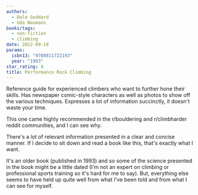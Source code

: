 ```yaml
---
authors:
  - Dale Goddard
  - Udo Neumann
books/tags:
  - non-fiction
  - climbing
date: 2022-09-18
params:
  isbn13: "9780811722193"
  year: "1993"
star_rating: 4
title: Performance Rock Climbing
---
```


Reference guide for experienced climbers who want to further hone their skills.
Has newspaper comic-style characters as well as photos to show off the various
techniques. Expresses a lot of information succinctly, it doesn't waste your
time.

<!--more-->

This one came highly recommended in the r/bouldering and r/climbharder reddit
communities, and I can see why.

There's a lot of relevant information presented in a clear and concise manner.
If I decide to sit down and read a book like this, that's exactly what I want.

It's an older book (published in 1993) and so some of the science presented in
the book might be a little dated (I'm not an expert on climbing or professional
sports training so it's hard for me to say). But, everything else seems to have
held up quite well from what I've been told and from what I can see for myself.
